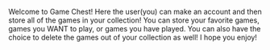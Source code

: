 Welcome to Game Chest! Here the user(you) can make an account and then store all of the games in your collection! You can store your favorite games, games you WANT to play, or games you have played. You can also have the choice to delete the games out of your collection as well! I hope you enjoy!
